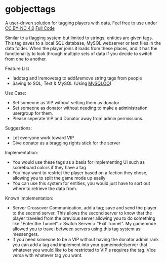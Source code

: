 # gobjecttags
A user-driven solution for tagging players with data. Feel free to use under [CC BY-NC 4.0](https://creativecommons.org/licenses/by-nc/4.0/legalcode) [Full Code](https://creativecommons.org/licenses/by-nc/4.0/legalcode)

Similar to a flagging system but limited to strings, entities are given tags. This tag saves to a local SQL database, MySQL webserver or text files in the data folder. When the player joins it loads from these places, and it
has the functionality to look through multiple sets of data if you decide to switch from one to another.

Feature List
- !addtag <user> <flag> and !removetag <user> <flag> to add&remove string tags from people
- Saving to SQL, Text & MySQL (Using [MySQLOO](https://github.com/FredyH/MySQLOO))

Use Case:
- Set someone as VIP without setting them as donator
- Set someone as donator without needing to make a administration usergroup for them.
- Please seperate VIP and Donator away from admin permissions.

Suggestions:
- Let everyone work toward VIP
- Give donator as a bragging rights stick for the server

Implementation:
- You would use these tags as a basis for implementing UI such as scoreboard colors if they have a tag
- You may want to restrict the player based on a faction they chose, allowing you to split the game mode up easily
- You can use this system for entities, you would just have to sort out where to retrieve the data from.

Known Implementation:
- Server Crossover Communication, add a tag; save and send the player to the second server. This allows the second server to know that the player traveled from the previous server
allowing you to do something like "Enter the Tunnel" > Switch Server > "Exit Tunnel". My gamemode allowed you to travel between servers using this tag system as messengers.
- If you need someone to be a VIP without having the donator admin rank you can add a tag and implement into your gamemode/server that whatever you would like to be restricted to VIP's requires
the tag. Vice versa with whatever tag you want.


